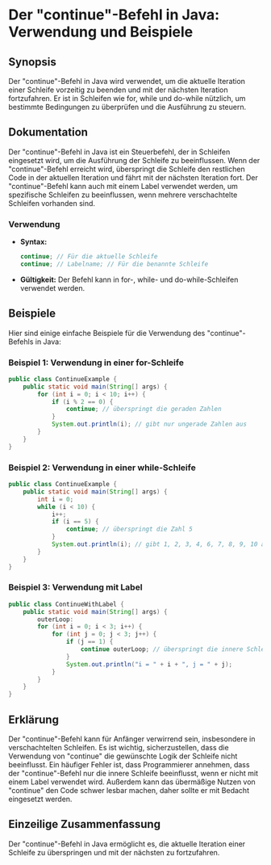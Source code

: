 <!--
Meta Description: # Der "continue"-Befehl in Java: Verwendung und Beispiele ## Synopsis Der "continue"-Befehl in Java wird verwendet, um die aktuelle Iteration einer Sc...
Meta Keywords: der, continue, die, schleife, befehl
-->

# Der "continue"-Befehl in Java: Verwendung und Beispiele

## Synopsis
Der "continue"-Befehl in Java wird verwendet, um die aktuelle Iteration einer Schleife vorzeitig zu beenden und mit der nächsten Iteration fortzufahren. Er ist in Schleifen wie for, while und do-while nützlich, um bestimmte Bedingungen zu überprüfen und die Ausführung zu steuern.

## Dokumentation
Der "continue"-Befehl in Java ist ein Steuerbefehl, der in Schleifen eingesetzt wird, um die Ausführung der Schleife zu beeinflussen. Wenn der "continue"-Befehl erreicht wird, überspringt die Schleife den restlichen Code in der aktuellen Iteration und fährt mit der nächsten Iteration fort. Der "continue"-Befehl kann auch mit einem Label verwendet werden, um spezifische Schleifen zu beeinflussen, wenn mehrere verschachtelte Schleifen vorhanden sind.

### Verwendung
- **Syntax:** 
  ```java
  continue; // Für die aktuelle Schleife
  continue; // Labelname; // Für die benannte Schleife
  ```

- **Gültigkeit:** 
  Der Befehl kann in for-, while- und do-while-Schleifen verwendet werden.

## Beispiele
Hier sind einige einfache Beispiele für die Verwendung des "continue"-Befehls in Java:

### Beispiel 1: Verwendung in einer for-Schleife
```java
public class ContinueExample {
    public static void main(String[] args) {
        for (int i = 0; i < 10; i++) {
            if (i % 2 == 0) {
                continue; // überspringt die geraden Zahlen
            }
            System.out.println(i); // gibt nur ungerade Zahlen aus
        }
    }
}
```

### Beispiel 2: Verwendung in einer while-Schleife
```java
public class ContinueExample {
    public static void main(String[] args) {
        int i = 0;
        while (i < 10) {
            i++;
            if (i == 5) {
                continue; // überspringt die Zahl 5
            }
            System.out.println(i); // gibt 1, 2, 3, 4, 6, 7, 8, 9, 10 aus
        }
    }
}
```

### Beispiel 3: Verwendung mit Label
```java
public class ContinueWithLabel {
    public static void main(String[] args) {
        outerLoop:
        for (int i = 0; i < 3; i++) {
            for (int j = 0; j < 3; j++) {
                if (j == 1) {
                    continue outerLoop; // überspringt die innere Schleife und geht zur nächsten äußeren Schleife
                }
                System.out.println("i = " + i + ", j = " + j);
            }
        }
    }
}
```

## Erklärung
Der "continue"-Befehl kann für Anfänger verwirrend sein, insbesondere in verschachtelten Schleifen. Es ist wichtig, sicherzustellen, dass die Verwendung von "continue" die gewünschte Logik der Schleife nicht beeinflusst. Ein häufiger Fehler ist, dass Programmierer annehmen, dass der "continue"-Befehl nur die innere Schleife beeinflusst, wenn er nicht mit einem Label verwendet wird. Außerdem kann das übermäßige Nutzen von "continue" den Code schwer lesbar machen, daher sollte er mit Bedacht eingesetzt werden.

## Einzeilige Zusammenfassung
Der "continue"-Befehl in Java ermöglicht es, die aktuelle Iteration einer Schleife zu überspringen und mit der nächsten zu fortzufahren.
